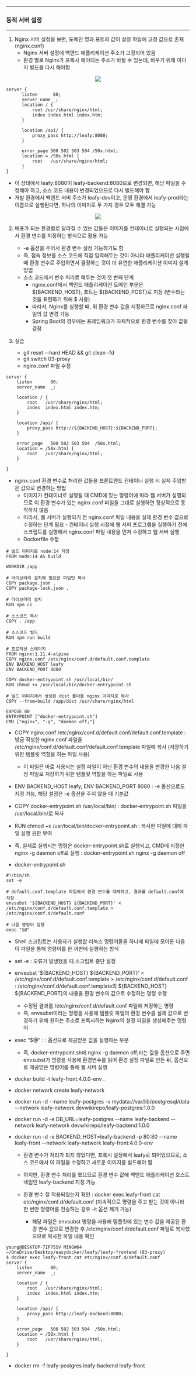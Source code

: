 -----
### 동적 서버 설정
----
1. Nginx 서버 설정을 보면, 도메인 명과 포트의 값이 설정 파일에 고정 값으로 존재 (nginx.conf)
   - Nginx 서버 설정에 백엔드 애플리케이션 주소가 고정되어 있음
   - 환경 별로 Nginx가 프록사 해야되는 주소가 바뀔 수 있는데, 바꾸기 위해 이미지 빌드를 다시 해야함
<div align="center">
<img src="https://github.com/user-attachments/assets/b071d876-657e-45ee-8a26-a122b9731293">
</div>

```
server {
      listen      80;
      server_name _;
      location / {
          root /usr/share/nginx/html;
          index index.html index.htm;
      }

      location /api/ {
          proxy_pass http://leafy:8080;
      }

      error_page 500 502 503 504 /50x.html;
      location = /50x.html {
          root   /usr/share/nginx/html;
      }
}
```
  - 이 상태에서 leafy:8080이 leafy-backend:8080으로 변경되면, 해당 파일을 수정해야 하고, 소스 코드 내용이 변경되었으므로 다시 빌드해야 함
  - 개발 환경에서 백엔드 서버 주소가 leafy-dev이고, 운영 환경에서 leafy-prod라는 이름으로 실행된다면, 하나의 이미지로 두 가지 경우 모두 해결 가능

<div align="center">
<img src="https://github.com/user-attachments/assets/dea4d9aa-05b6-42ba-82e6-5d2a1e2ba220">
</div>

2. 배포가 되는 환경별로 달라질 수 있는 값들은 이미지를 컨테이너로 실행되는 시점에서 환경 변수를 지정하는 방식으로 활용 가능
   - -e 옵션을 주어서 환경 변수 설정 가능하기도 함
   - 즉, 접속 정보를 소스 코드에 직접 입력해두는 것이 아니라 애플리케이션 실행될 때 환경 변수로 주입하면서 결정하는 것이 더 유연한 애플리케이션 이미지 설계 방법
   - 소스 코드에서 변수 처리르 해두는 것이 첫 번째 단계
     + nginx.conf에서 백인드 애플리케이션 도메인 부분은 ${BACKEND_HOST}, 포트는 ${BACKEND_POST}로 지정 (변수라는 것을 표현하기 위해 $ 사용)
     + 따라서, Nginx를 실행할 때, 위 환경 변수 값을 지정하므로 nginx.conf 파일의 값 변경 가능
     + Spring Boot의 경우에는 프레임워크가 자체적으로 환경 변수를 찾아 값을 결정
    
3. 실습
   - git reset --hard HEAD && git clean -fd
   - git switch 03-proxy
   - nginx.conf 파일 수정
```
server {
    listen       80;
    server_name  _;

    location / {
        root   /usr/share/nginx/html;
        index  index.html index.htm;
    }

    location /api/ {
        proxy_pass http://${BACKEND_HOST}:${BACKEND_PORT};
    }

    error_page   500 502 503 504  /50x.html;
    location = /50x.html {
        root   /usr/share/nginx/html;
    }

}
```

  - nginx.conf 환경 변수로 처리한 값들을 프론트엔드 컨테이너 실행 시 실제 주입받은 값으로 변경하는 방법
    + 이미지가 컨테이너로 실행될 때 CMD에 있는 명령어에 따라 웹 서버가 실행되므로 이 환경 변수가 있는 nginx.conf 파일을 그대로 실행하면 정상적으로 동작하지 않음
    + 따라서, 웹 서버가 실행되기 전 nginx.conf 파일 내용을 실제 환경 변수 값으로 수정하는 단계 필요 - 컨테이너 실행 시점에 웹 서버 프로그램을 실행하기 전에 스크립트를 실행해서 nginx.conf 파일 내용을 먼저 수정하고 웹 서버 실행
    + Dockerfile 수정
```
# 빌드 이미지로 node:14 지정 
FROM node:14 AS build

WORKDIR /app

# 라이브러리 설치에 필요한 파일만 복사
COPY package.json .
COPY package-lock.json .

# 라이브러리 설치
RUN npm ci

# 소스코드 복사
COPY . /app

# 소스코드 빌드
RUN npm run build

# 프로덕션 스테이지
FROM nginx:1.21.4-alpine 
COPY nginx.conf /etc/nginx/conf.d/default.conf.template
ENV BACKEND_HOST leafy
ENV BACKEND_PORT 8080

COPY docker-entrypoint.sh /usr/local/bin/
RUN chmod +x /usr/local/bin/docker-entrypoint.sh

# 빌드 이미지에서 생성된 dist 폴더를 nginx 이미지로 복사
COPY --from=build /app/dist /usr/share/nginx/html

EXPOSE 80
ENTRYPOINT ["docker-entrypoint.sh"]
CMD ["nginx", "-g", "daemon off;"]
```
  - COPY nginx.conf /etc/nginx/conf.d/default.conf/default.conf.template : 방금 작성한 nginx.conf 파일을 /etc/nginx/conf.d/default.conf/default.conf.template 파일에 복사 (저장하기 위한 템플릿 역할을 하는 파일 사용)
    + 이 파일은 바로 사용되는 설정 파일이 아닌 환경 변수의 내용을 변경한 다음 설정 파일로 저장하기 위한 템플릿 역할을 하는 파일로 사용

  - ENV BACKEND_HOST leafy, ENV BACKEND_PORT 8080 : -e 옵션으로도 지정 가능, 해당 설정은 -e 옵션을 주지 않을 때 기본값
  - COPY docker-entrypoint.sh /usr/local/bin/ : docker-entrypoint.sh 파일을 /usr/local/bin/로 복사
  - RUN chmod +x /usr/local/bin/docker-entrypoint.sh : 복사한 파일에 대해 파일 실행 권한 부여
  - 즉, 실제로 실행되는 명령은 docker-entrypoint.sh로 실행되고, CMD에 지정한 nginx -g daemon off로 실행 : docker-entrypoint.sh nginx -g daemon off
  - docker-entrypoint.sh
```
#!/bin/sh
set -e

# default.conf.template 파일에서 환경 변수를 대체하고, 결과를 default.conf에 저장
envsubst '${BACKEND_HOST} ${BACKEND_PORT}' < /etc/nginx/conf.d/default.conf.template > /etc/nginx/conf.d/default.conf

# 다음 명령어 실행
exec "$@"
```
  - Shell 스크립트는 사용자가 실행할 리눅스 명령어들을 하나에 파일에 모아둔 다음 이 파일을 통해 명령어를 한 꺼번에 실행하는 방식
  - set -e : 오류가 발생했을 때 스크립트 중단 설정
  - envsubst '${BACKEND_HOST} ${BACKEND_PORT}' < /etc/nginx/conf.d/default.conf.template > /etc/nginx/conf.d/default.conf : /etc/nginx/conf.d/default.conf.template의 ${BACKEND_HOST} ${BACKEND_PORT}의 내용을 환경 변수의 값으로 수정하는 명령 수행
    + 수정된 결과를 /etc/nginx/conf.d/default.conf 파일에 저장하는 명령
    + 즉, envsubst이라는 명령을 사용해 템플릿 파일의 환경 변수를 실제 값으로 변경하기 위해 원하는 주소로 프록시하는 Nginx의 설정 파일을 생성해주는 명령어
  - exec "$@" : : 옵션으로 제공받은 값을 실행하는 부분
    + 즉, docker-entrypoint.sh에 nginx -g daemon off;라는 값을 옵션으로 주면 envsubst가 명령을 사용해 환경변수를 읽어 환경 설정 파일로 만든 뒤, 옵션으로 제공받은 명령어를 통해 웹 서버 실행

  - docker build -t leafy-front:4.0.0-env .
  - docker network create leafy-network
  - docker run -d --name leafy-postgres -v mydata://var/lib/postgresql/data --network leafy-network devwikirepo/leafy-postgres:1.0.0
  - docker run -d -e DB_URL=leafy-postgres --name leafy-backend --network leafy-network devwikirepo/leafy-backend:1.0.0
  - docker run -d -e BACKEND_HOST=leafy-backend -p 80:80 --name leafy-front --network leafy-network leafy-front:4.0.0-env
    + 환경 변수가 처리가 되지 않았다면, 프록시 설정에서 leafy로 되어있으므로, 소스 코드에서 이 파일을 수정하고 새로운 이미지를 빌드해야 함
    + 하지만, 환경 변수 처리를 했으므로 환경 변수 값에 백엔드 애플리케이션 호스트 네임인 leafy-backend 지정 가능
   
    + 환경 변수 잘 적용되었는지 확인 : docker exec leafy-front cat etc/nginx/conf.d/default.conf (지속적으로 명령을 주고 받는 것이 아니라 한 번만 명령어를 전송하는 경우 -it 옵션 제거 가능)
      * 해당 파일은 envsubst 명령을 사용해 템플릿에 있는 변수 값을 제공된 환경 변수 값으로 변경한 후 /etc/nginx/conf.d/default.conf 파일로 복사했으므로 복사한 파일 내용 확인
```
young@DESKTOP-7IP75SV MINGW64 ~/OneDrive/Desktop/easydocker/leafy/leafy-frontend (03-proxy)
$ docker exec leafy-front cat etc/nginx/conf.d/default.conf
server {
    listen       80;
    server_name  _;

    location / {
        root   /usr/share/nginx/html;
        index  index.html index.htm;
    }

    location /api/ {
        proxy_pass http://leafy-backend:8080;
    }

    error_page   500 502 503 504  /50x.html;
    location = /50x.html {
        root   /usr/share/nginx/html;
    }

}
```

  - docker rm -f leafy-postgres leafy-backend leafy-front
